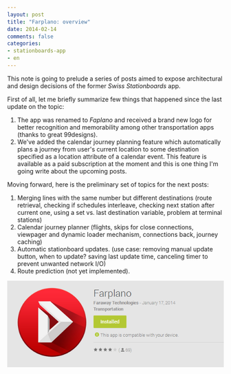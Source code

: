 ```yaml
---
layout: post
title: "Farplano: overview"
date: 2014-02-14
comments: false
categories:
- stationboards-app
- en
---
```

This note is going to prelude a series of posts aimed to expose architectural and design decisions
of the former *Swiss Stationboards* app.

First of all, let me briefly summarize few things that happened since the last update on the topic:

1. The app was renamed to *Faplano* and received a brand new logo for better
recognition and memorability among other transportation apps (thanks to great 99designs).
2. We've added the calendar journey planning feature
which automatically plans a journey from user's current location to
some destination specified as a location attribute of a calendar event.
This feature is available as a paid subscription at the moment and
this is one thing I'm going write about the upcoming posts.

Moving forward, here is the preliminary set of topics for the next posts:

1. Merging lines with the same number but different destinations (route retrieval, checking if schedules interleave, checking next station after current one, using a set vs. last destination variable, problem at terminal stations)
2. Calendar journey planner (flights, skips for close connections, viewpager and dynamic loader mechanism, connections back, journey caching)
3. Automatic stationboard updates. (use case: removing manual update button, when to update? saving last update time, canceling timer to prevent unwanted network I/O)
4. Route prediction (not yet implemented).

<a href="https://play.google.com/store/apps/details?id=com.schedulr">
  <img alt="Android app on Google Play" src="/images/stationboards/farplano_google_play.png" />
</a>
